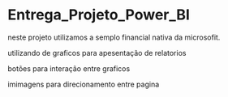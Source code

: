 ﻿# Entrega_Projeto_Power_BI
 neste projeto utilizamos a semplo financial nativa da microsofit.  
 
 utilizando de graficos para apesentação de relatorios  
 
 botões para interação entre graficos  
 
 imimagens para direcionamento entre pagina  
 

